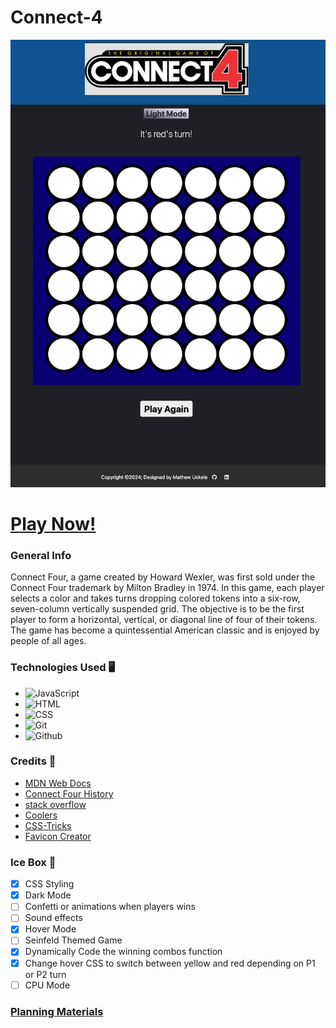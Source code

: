 # **Connect-4**

![alt text](./assets/images/Screenshot%20.png)

# **[Play Now!](https://matts-connect-four-game.netlify.app/)**

### **General Info**

Connect Four, a game created by Howard Wexler, was first sold under the Connect Four trademark by Milton Bradley in 1974. In this game, each player selects a color and takes turns dropping colored tokens into a six-row, seven-column vertically suspended grid. The objective is to be the first player to form a horizontal, vertical, or diagonal line of four of their tokens. The game has become a quintessential American classic and is enjoyed by people of all ages.

### **Technologies Used 🖥️** 

* ![JavaScript](https://img.shields.io/badge/JavaScript-F7DF1E?style=for-the-badge&logo=JavaScript&logoColor=white)
* ![HTML](https://img.shields.io/badge/HTML-239120?style=for-the-badge&logo=html5&logoColor=white)
* ![CSS](https://img.shields.io/badge/CSS-239120?&style=for-the-badge&logo=css3&logoColor=white)
* ![Git](https://img.shields.io/badge/GIT-E44C30?style=for-the-badge&logo=git&logoColor=white)
* ![Github](https://img.shields.io/badge/GitHub-100000?style=for-the-badge&logo=github&logoColor=white)

### **Credits 🙌**

* [MDN Web Docs](https://developer.mozilla.org/en-US/)
* [Connect Four History](https://en.wikipedia.org/wiki/Connect_Four)
* [stack overflow](https://stackoverflow.com/)
* [Coolers](https://coolors.co/)
* [CSS-Tricks](https://css-tricks.com/snippets/css/a-guide-to-flexbox/)
* [Favicon Creator](https://favicon.io/)


### **Ice Box 🧊**

- [x] CSS Styling 
- [x] Dark Mode
- [ ] Confetti or animations when players wins
- [ ] Sound effects
- [x] Hover Mode
- [ ] Seinfeld Themed Game
- [x] Dynamically Code the winning combos function
- [x] Change hover CSS to switch between yellow and red depending on P1 or P2 turn
- [ ] CPU Mode

### **[Planning Materials](https://docs.google.com/document/d/1085Lcw7JO2rOG9yuiK6o5X26hjdYf1IjDxmnsK5gLlU/edit?usp=sharing)**



